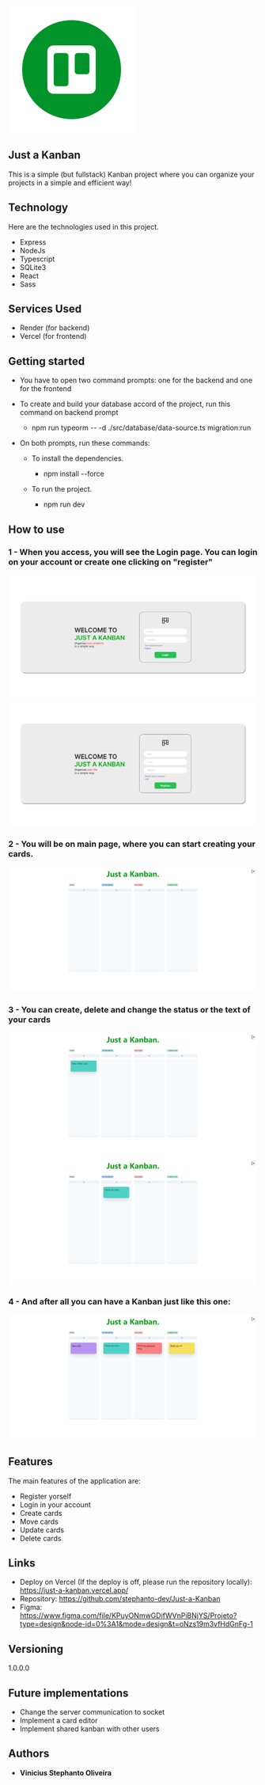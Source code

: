 
![Logo of the project](https://github.com/stephanto-dev/Just-a-Kanban/blob/main/readme/logo_just_a_kanban.png)


## Just a Kanban
This is a simple (but fullstack) Kanban project where you can organize your projects in a simple and efficient way!


## Technology 

Here are the technologies used in this project.

* Express
* NodeJs
* Typescript
* SQLite3
* React
* Sass

## Services Used

* Render (for backend)
* Vercel (for frontend)

## Getting started

* You have to open two command prompts: one for the backend and one for the frontend

* To create and build your database accord of the project, run this command on backend prompt
  - npm run typeorm -- -d ./src/database/data-source.ts migration:run
  
 - On both prompts, run these commands:
	* To install the dependencies.
	  - npm install --force
	  
	* To run the project.
	  - npm run dev

## How to use

### 1 - When you access, you will see the Login page. You can login on your account or create one clicking on "register"

![Login page image](https://github.com/stephanto-dev/Just-a-Kanban/blob/main/readme/Login.png)
![Register page image](https://github.com/stephanto-dev/Just-a-Kanban/blob/main/readme/Register.png)

### 2 - You will be on main page, where you can start creating your cards.

![Main Page](https://github.com/stephanto-dev/Just-a-Kanban/blob/main/readme/Main%20Page.png)

### 3 - You can create, delete and change the status or the text of your cards

![Cards Show](https://github.com/stephanto-dev/Just-a-Kanban/blob/main/readme/New%20Card.png)
![Cards Show](https://github.com/stephanto-dev/Just-a-Kanban/blob/main/readme/Change%20status.png)

### 4 - And after all you can have a Kanban just like this one:
![Kanban example](https://github.com/stephanto-dev/Just-a-Kanban/blob/main/readme/Full%20Example.png)

## Features

The main features of the application are:
 - Register yorself
 - Login in your account
 - Create cards
 - Move cards
 - Update cards
 - Delete cards


## Links
  - Deploy on Vercel (If the deploy is off, please run the repository locally): https://just-a-kanban.vercel.app/
  - Repository: https://github.com/stephanto-dev/Just-a-Kanban
  - Figma: https://www.figma.com/file/KPuyONmwGDifWVnPiBNjYS/Projeto?type=design&node-id=0%3A1&mode=design&t=oNzs19m3vfHdGnFg-1

  ## Versioning

  1.0.0.0

  ## Future implementations

  * Change the server communication to socket
  * Implement a card editor
  * Implement shared kanban with other users


  ## Authors

  * **Vinicius Stephanto Oliveira** 
